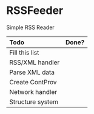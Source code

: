 # RSSFeeder
Simple RSS Reader

Todo          | Done?|
:------------ |:--|
Fill this list ||
RSS/XML handler  ||
Parse XML data  ||
Create ContProv  ||
Network handler ||
Structure system ||
